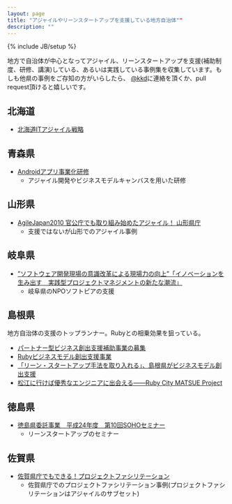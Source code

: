 ```yaml
---
layout: page
title: "アジャイルやリーンスタートアップを支援している地方自治体""
description: ""
---
```

{% include JB/setup %}

 地方で自治体が中心となってアジャイル、リーンスタートアップを支援(補助制度、研修、講演)している、あるいは実践している事例集を収集しています。もしも他県の事例をご存知の方がいらしたら、 [@kkd](http://twitter.com/kkd)に連絡を頂くか、pull request頂けると嬉しいです。

## 北海道

* [北海道ITアジャイル戦略](http://www.hkd.meti.go.jp/hokim/h23itagile/index.htm)

## 青森県

* [Androidアプリ事業化研修](http://www.pref.aomori.lg.jp/release/2012/43522.html)
  * アジャイル開発やビジネスモデルキャンバスを用いた研修

## 山形県

* [AgileJapan2010 官公庁でも取り組み始めたアジャイル！ 山形県庁](http://www.slideshare.net/AgileJapan/agilejapan2010)
  *  支援ではないが山形でのアジャイル事例

## 岐阜県

* [”ソフトウェア開発現場の意識改革による現場力の向上”「イノベーションを生み出す　実践型プロジェクトマネジメントの新たな潮流」](http://www.softopia.or.jp/training/seminar20130604/)
  * 岐阜県のNPOソフトピアの支援

## 島根県

地方自治体の支援のトップランナー。Rubyとの相乗効果を狙っている。

* [パートナー型ビジネス創出支援補助事業の募集](http://www.pref.shimane.lg.jp/itsangyo/partner-business.html)
* [Rubyビジネスモデル創出支援事業](http://www.pref.shimane.lg.jp/itsangyo/2013_05_ruby_biz_model.html)
* [「リーン・スタートアップ手法を取り入れる」、島根県がビジネスモデル創出支援](http://itpro.nikkeibp.co.jp/article/NEWS/20120702/406943/)
* [松江に行けば優秀なエンジニアに出会える——Ruby City MATSUE Project](http://www.ashita-lab.jp/special/925/)

## 徳島県

* [徳島県委託事業　平成24年度　第10回SOHOセミナー](http://www.lifeness.jp/1068)
  *  リーンスタートアップのセミナー

## 佐賀県

* [佐賀県庁でもできる！プロジェクトファシリテーション](http://www.slideshare.net/hiranabe/agilejapan2010-saga-prefecture-higashi)
  * 佐賀県庁でのプロジェクトファシリテーション事例(プロジェクトファシリテーションはアジャイルのサブセット)





